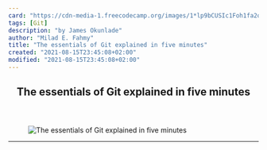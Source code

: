 ```yaml
---
card: "https://cdn-media-1.freecodecamp.org/images/1*lp9bCUSIc1Foh1fa2qaVWw.jpeg"
tags: [Git]
description: "by James Okunlade"
author: "Milad E. Fahmy"
title: "The essentials of Git explained in five minutes"
created: "2021-08-15T23:45:08+02:00"
modified: "2021-08-15T23:45:08+02:00"
---
```

<div class="site-wrapper">
<main id="site-main" class="site-main outer">
<div class="inner">
<article class="post-full post tag-git tag-programming tag-tech tag-remote-work tag-coding ">
<header class="post-full-header">
<h1 class="post-full-title">The essentials of Git explained in five minutes</h1>
</header>
<figure class="post-full-image">
<picture>
<source media="(max-width: 700px)" sizes="1px" srcset="data:image/gif;base64,R0lGODlhAQABAIAAAAAAAP///yH5BAEAAAAALAAAAAABAAEAAAIBRAA7 1w">
<source media="(min-width: 701px)" sizes="(max-width: 800px) 400px,
(max-width: 1170px) 700px,
1400px" srcset="https://cdn-media-1.freecodecamp.org/images/1*lp9bCUSIc1Foh1fa2qaVWw.jpeg 300w,
https://cdn-media-1.freecodecamp.org/images/1*lp9bCUSIc1Foh1fa2qaVWw.jpeg 600w,
https://cdn-media-1.freecodecamp.org/images/1*lp9bCUSIc1Foh1fa2qaVWw.jpeg 1000w,
https://cdn-media-1.freecodecamp.org/images/1*lp9bCUSIc1Foh1fa2qaVWw.jpeg 2000w">
<img onerror="this.style.display='none'" src="https://cdn-media-1.freecodecamp.org/images/1*lp9bCUSIc1Foh1fa2qaVWw.jpeg" alt="The essentials of Git explained in five minutes">
</picture>
</figure>
<section class="post-full-content">
<div class="post-content medium-migrated-article">
</div>
<hr>
</section>
</article>
</div>
</main>
</div>
<!-- Google Tag Manager (noscript) -->
<!-- End Google Tag Manager (noscript) -->
